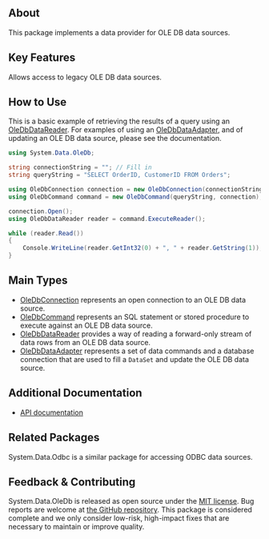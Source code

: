 ## About

This package implements a data provider for OLE DB data sources.

## Key Features

Allows access to legacy OLE DB data sources.

## How to Use

This is a basic example of retrieving the results of a query using an [OleDbDataReader](https://learn.microsoft.com/dotnet/api/system.data.oledb.oledbdatareader). For examples of using an [OleDbDataAdapter](https://learn.microsoft.com/dotnet/api/system.data.oledb.oledbdataadapter), and of updating an OLE DB data source, please see the documentation.

```cs
using System.Data.OleDb;

string connectionString = ""; // Fill in
string queryString = "SELECT OrderID, CustomerID FROM Orders";

using OleDbConnection connection = new OleDbConnection(connectionString);
using OleDbCommand command = new OleDbCommand(queryString, connection);

connection.Open();
using OleDbDataReader reader = command.ExecuteReader();

while (reader.Read())
{
    Console.WriteLine(reader.GetInt32(0) + ", " + reader.GetString(1));
}
```

## Main Types

* [OleDbConnection](https://learn.microsoft.com/dotnet/api/system.data.oledb.oledbconnection) represents an open connection to an OLE DB data source.
* [OleDbCommand](https://learn.microsoft.com/dotnet/api/system.data.oledb.oledbcommand) represents an SQL statement or stored procedure to execute against an OLE DB data source.
* [OleDbDataReader](https://learn.microsoft.com/dotnet/api/system.data.oledb.oledbdatareader) provides a way of reading a forward-only stream of data rows from an OLE DB data source.
* [OleDbDataAdapter](https://learn.microsoft.com/dotnet/api/system.data.oledb.oledbdataadapter) represents a set of data commands and a database connection that are used to fill a `DataSet` and update the OLE DB data source.

## Additional Documentation

* [API documentation](https://learn.microsoft.com/dotnet/api/system.data.oledb)

## Related Packages

System.Data.Odbc is a similar package for accessing ODBC data sources.

## Feedback & Contributing

System.Data.OleDb is released as open source under the [MIT license](https://licenses.nuget.org/MIT). Bug reports are welcome at [the GitHub repository](https://github.com/dotnet/runtime). This package is considered complete and we only consider low-risk, high-impact fixes that are necessary to maintain or improve quality.

